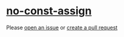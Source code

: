 [no-const-assign](https://eslint.org/docs/rules/no-const-assign)
================================================================
Please [open an issue](https://github.com/professional-js/eslint-config/issues/new)
or [create a pull request](https://github.com/professional-js/eslint-config/edit/main/src/rules-configurations/eslint/no-const-assign.md)
